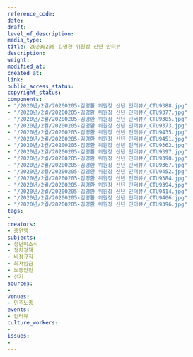 ```yaml
---
reference_code: 
date: 
draft: 
level_of_description: 
media_type: 
title: 20200205-김명환 위원장 신년 인터뷰
description: 
weight: 
modified_at: 
created_at: 
link: 
public_access_status: 
copyright_status: 
components:
- "/2020년/2월/20200205-김명환 위원장 신년 인터뷰/_CTU9388.jpg"
- "/2020년/2월/20200205-김명환 위원장 신년 인터뷰/_CTU9377.jpg"
- "/2020년/2월/20200205-김명환 위원장 신년 인터뷰/_CTU9385.jpg"
- "/2020년/2월/20200205-김명환 위원장 신년 인터뷰/_CTU9373.jpg"
- "/2020년/2월/20200205-김명환 위원장 신년 인터뷰/_CTU9435.jpg"
- "/2020년/2월/20200205-김명환 위원장 신년 인터뷰/_CTU9451.jpg"
- "/2020년/2월/20200205-김명환 위원장 신년 인터뷰/_CTU9362.jpg"
- "/2020년/2월/20200205-김명환 위원장 신년 인터뷰/_CTU9397.jpg"
- "/2020년/2월/20200205-김명환 위원장 신년 인터뷰/_CTU9390.jpg"
- "/2020년/2월/20200205-김명환 위원장 신년 인터뷰/_CTU9367.jpg"
- "/2020년/2월/20200205-김명환 위원장 신년 인터뷰/_CTU9452.jpg"
- "/2020년/2월/20200205-김명환 위원장 신년 인터뷰/_CTU9384.jpg"
- "/2020년/2월/20200205-김명환 위원장 신년 인터뷰/_CTU9394.jpg"
- "/2020년/2월/20200205-김명환 위원장 신년 인터뷰/_CTU9414.jpg"
- "/2020년/2월/20200205-김명환 위원장 신년 인터뷰/_CTU9406.jpg"
- "/2020년/2월/20200205-김명환 위원장 신년 인터뷰/_CTU9396.jpg"
tags:
- 
creators:
- 총연맹
subjects:
- 청년미조직
- 정치정책
- 비정규직
- 최저임금
- 노동안전
- 선거
sources:
- 
venues:
- 민주노총
events:
- 인터뷰
culture_workers:
- 
issues:
- 
---
```

